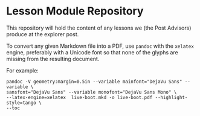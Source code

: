 # Lesson Module Repository

This repository will hold the content of any lessons we (the Post Advisors) produce at the explorer post.

To convert any given Markdown file into a PDF, use `pandoc` with the `xelatex`
engine, preferably with a Unicode font so that none of the glyphs are missing
from the resulting document.

For example:

    pandoc -V geometry:margin=0.5in --variable mainfont="DejaVu Sans" --variable \
    sansfont="DejaVu Sans" --variable monofont="DejaVu Sans Mono" \
    --latex-engine=xelatex  live-boot.mkd -o live-boot.pdf --highlight-style=tango \
    --toc

